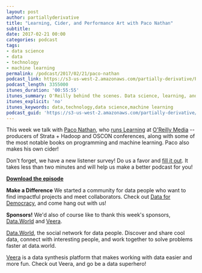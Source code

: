```yaml
---
layout: post
author: partiallyderivative
title: "Learning, Cider, and Performance Art with Paco Nathan"
subtitle:
date: 2017-02-21 00:00
categories: podcast
tags:
- data science
- data
- technology
- machine learning
permalink: /podcast/2017/02/21/paco-nathan
podcast_link: https://s3-us-west-2.amazonaws.com/partially-derivative/Partially_Derivative_Paco_Nathan.mp3
podcast_length: 3355000
itunes_duration: '00:55:55'
itunes_summary: O'Reilly behind the scenes. Data science, learning, and more! 
itunes_explicit: 'no'
itunes_keywords: data,technology,data science,machine learning
podcast_guid: 'https://s3-us-west-2.amazonaws.com/partially-derivative/Partially_Derivative_Paco_Nathan.mp3'
---
```


This week we talk with [Paco Nathan](https://en.wikipedia.org/wiki/Paco_Nathan), who [runs Learning](https://www.linkedin.com/in/ceteri/) at [O'Reilly Media](https://www.oreilly.com/) -- producers of Strata + Hadoop and OSCON conferences, along with some of the most notable books on programming and machine learning. Paco also makes his own cider! 

Don't forget, we have a new listener survey! Do us a favor and [fill it out](https://www.surveymonkey.com/r/9S7WVY2). It takes less than two minutes and will help us make a better podcast for you!

[**Download the episode**](https://s3-us-west-2.amazonaws.com/partially-derivative/Partially_Derivative_Paco_Nathan.mp3)

**Make a Difference**
We started a community for data people who want to find impactful projects and meet collaborators. Check out [Data for Democracy](https://medium.com/data-for-democracy), and come hang out with us!

**Sponsors!** We'd also of course like to thank this week's sponsors, [Data.World](http://data.world/) and [Veera](http://getveera.com/).

[Data.World](https://data.world/), the social network for data people. Discover and share cool data, connect with interesting people, and work together to solve problems faster at data.world.

[Veera](http://getveera.com/) is a data synthesis platform that makes working with data easier and more fun. Check out Veera, and go be a data superhero!
